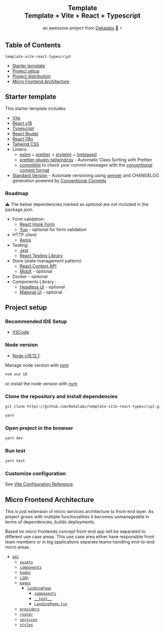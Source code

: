 <div align="center">
  <h2>Template <br/> Template + Vite + React + Typescript</h2>
  <p>an awesome project from <a href="https://dekalabs.com">Dekalabs</a> 🚀 ⚡️</p>
</div>

## Table of Contents

`template-vite-react-typescript`

- [Starter template](#starter-template)
- [Project setup](#project-setup)
- [Project distribution](#project-distribution)
- [Micro Frontend Architecture](#micro-frontend-architecture)

## Starter template

This starter template includes:

- [Vite](https://vitejs.dev/guide/)
- [React v18](https://beta.reactjs.org/)
- [Typescript](https://www.typescriptlang.org/docs/handbook/react.html)
- [React Router](https://reactrouter.com/en/main)
- [React i18n](https://react.i18next.com/latest/using-with-hooks)
- [Tailwind CSS](https://tailwindcss.com/docs/configuration)
- Linters:
  - [eslint](https://eslint.org/) + [prettier](https://prettier.io/) + [stylelint](https://stylelint.io/) + [lintstaged](https://github.com/okonet/lint-staged)
  - [prettier-plugin-tailwindcss](https://tailwindcss.com/blog/automatic-class-sorting-with-prettier) - Automatic Class Sorting with Prettier
  - [commitlint](https://commitlint.js.org/) to check your commit messages with the [conventional commit format](https://conventionalcommits.org/)
- [Standard Version](https://github.com/conventional-changelog/standard-version) - Automate versioning using [semver](https://semver.org/) and CHANGELOG generation powered by [Conventional Commits](https://conventionalcommits.org/)

### Roadmap

:warning: The below dependencies marked as _optional_ are not included in the package.json.

- Form validation:
  - [React Hook Form](https://react-hook-form.com/)
  - [Yup](https://www.npmjs.com/package/yup) - optional for form validation
- HTTP client:
  - [Axios](https://axios-http.com/)
- Testing:
  - [Jest](https://jestjs.io/)
  - [React Testing Library](https://testing-library.com/docs/react-testing-library/intro/)
- Store (state management pattern):
  - [React Context API](https://beta.reactjs.org/reference/react#context-hooks)
  - [MobX](https://mobx.js.org/react-integration.html) - optional
- Docker - optional
- Components Library :
  - [Headless UI](https://headlessui.com/) - optional
  - [Material UI](https://mui.com/material-ui/getting-started/overview/) - optional

## Project setup

### Recommended IDE Setup

- [VSCode](https://code.visualstudio.com/)

### Node version

- [Node v18.12.1](https://nodejs.org/en/blog/release/v18.12.1/):

Manage node version with [nvm](https://github.com/nvm-sh/nvm)

```sh
nvm use 18
```

or install the node version with [nvm](https://gist.github.com/d2s/372b5943bce17b964a79)

### Clone the repository and install dependencies

```sh
git clone https://github.com/Dekalabs/template-vite-react-typescript.git
```

```sh
yarn
```

### Open project in the browser

```sh
yarn dev
```

### Run test

```sh
yarn test
```

### Customize configuration

See [Vite Configuration Reference](https://vitejs.dev/config/).

## Micro Frontend Architecture

This is just extension of micro services architecture to front-end layer. As project grows with multiple functionalities it becomes unmanageable in terms of dependencies, builds deployments.

Based on micro frontends concept front-end app will be separated to different use case areas. This use case area either have responsible front team members or in big applications separate teams handling end-to-end micro areas.

- [src](src/README.md)
  - [`assets`](src/assets/README.md)
  - [`components`](src/components/README.md)
  - [`hooks`](src/hooks/README.md)
  - [`i18n`](src/i18n/README.md)
  - [`pages`](src/pages/README.md)
    - [`landingPage`](src/pages/landindPage/README.md)
      - [`components`](src/pages/landindPage/components/README.md)
      - [`__test__`](src/pages/landindPage/__test__/README.md)
      - [`LandingPage.tsx`](src/pages/landindPage/LandingPage.tsx/README.md)
  - [`providers`](src/providers/README.md)
  - [`router`](src/router/README.md)
  - [`services`](services/README.md)
  - [`styles`](src/styles/README.md)
